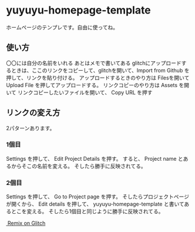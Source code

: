 # yuyuyu-homepage-template
ホームページのテンプレです。自由に使ってね。

## 使い方
〇〇には自分の名前をいれる
あとはメモで書いてある
glitchにアップロードするときは、ここのリンクをコピーして、glitchを開いて、Import from Github を押して、リンクを貼り付ける。
アップロードするときのやり方は Filesを開いて Upload File を押してアップロードする。
リンクコピーのやり方は Assets を開いて リンクコピーしたいファイルを開いて、 Copy URL を押す

## リンクの変え方
2パターンあります。

### 1個目
Settings を押して、 Edit Project Details を押す。
すると、 Project name とあるからそこの名前を変える。
そしたら勝手に反映されてる。

### 2個目
Settings を押して、 Go to Project page を押す。
そしたらプロジェクトページが開くから、 Edit details を押して、 yuyuyu-homepage-template と書いてあるとこを変える。
そしたら1個目と同じように勝手に反映されてる。

<a
        class="btn--remix"
        target="_top"
        href="https://glitch.com/edit/#!/remix/glitch-hello-website"
      >
        <img
          src="https://cdn.glitch.com/605e2a51-d45f-4d87-a285-9410ad350515%2FLogo_Color.svg?v=1618199565140"
          alt=""
        />
        Remix on Glitch
      </a>
